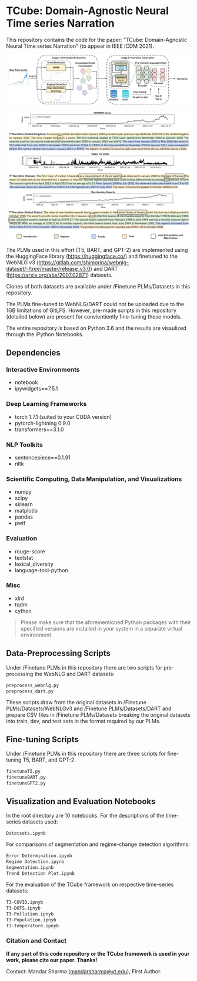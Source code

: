 # TCube: Domain-Agnostic Neural Time series Narration

This repository contains the code for the paper: "TCube: Domain-Agnostic Neural Time series Narration" (to appear in IEEE ICDM 2021).

![Alt text](Images/arch2.png?raw=true "The two stage TCube framework: In Stage I, the system extracts trends, regimes, and peaks from the input time series which is formulated into a knowledge graph. In Stage II, a PLM fine-tuned for graph-to-text generation generates the narrative from the input graph.")

![Alt text](Images/ultimate_teaser.png?raw=true "TCube Sample Narratives.")

The PLMs used in this effort (T5, BART, and GPT-2) are implemented using the HuggingFace library (https://huggingface.co/) and finetuned to the WebNLG v3 (https://gitlab.com/shimorina/webnlg-dataset/-/tree/master/release_v3.0) and DART (https://arxiv.org/abs/2007.02871) datasets. 

Clones of both datasets are available under /Finetune PLMs/Datasets in this repository. 

The PLMs fine-tuned to WebNLG/DART could not be uploaded due to the 1GB limitations of GitLFS. However, pre-made scripts in this repository (detailed below) are present for convientiently fine-tuning these models.

The entire repository is based on Python 3.6 and the results are visaulized through the iPython Notebooks.

## Dependencies

### Interactive Environments
- notebook
- ipywidgets==7.5.1

### Deep Learning Frameworks
- torch 1.7.1 (suited to your CUDA version)
- pytorch-lightning 0.9.0
- transformers==3.1.0

### NLP Toolkits
- sentencepiece==0.1.91
- nltk

### Scientific Computing, Data Manipulation, and Visualizations
- numpy
- scipy
- sklearn
- matplotib
- pandas
- pwlf

### Evaluation
- rouge-score
- textstat
- lexical_diversity
- language-tool-python

### Misc
- xlrd
- tqdm
- cython

> Please make sure that the aforementioned Python packages with their specified versions are installed in your system in a separate virtual environment.

## Data-Preprocessing Scripts

Under /Finetune PLMs in this repository there are two scripts for pre-processing the WebNLG and DART datasets:
```
preprocess_webnlg.py
preprocess_dart.py
```
These scripts draw from the original datasets in /Finetune PLMs/Datasets/WebNLGv3 and /Finetune PLMs/Datasets/DART and prepare CSV files in /Finetune PLMs/Datasets breaking the original datasets into train, dev, and test sets in the format required by our PLMs.

## Fine-tuning Scripts
Under /Finetune PLMs in this repository there are three scripts for fine-tuning T5, BART, and GPT-2:
```
finetuneT5.py
finetuneBART.py
finetuneGPT2.py
```

## Visualization and Evaluation Notebooks
In the root directory are 10 notebooks.
For the descriptions of the time-series datasets used:
```
Datatsets.ipynb
```
For comparisons of segmentation and regime-change detection algorithms:
```
Error Determination.ipynb
Regime Detection.ipynb
Segmentation.ipynb
Trend Detection Plot.ipynb
```
For the evaluation of the TCube framework on respective time-series datasets:
```
T3-COVID.ipnyb
T3-DOTS.ipnyb
T3-Pollution.ipnyb
T3-Population.ipnyb
T3-Temperature.ipnyb
```
### Citation and Contact

**If any part of this code repository or the TCube framework is used in your work, please cite our paper. Thanks!**

Contact: Mandar Sharma (mandarsharma@vt.edu), First Author.
 




